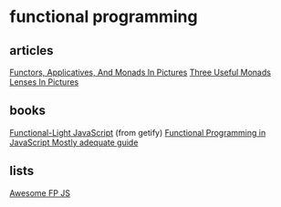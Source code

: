 # functional programming

## articles

[Functors, Applicatives, And Monads In Pictures](http://adit.io/posts/2013-04-17-functors,_applicatives,_and_monads_in_pictures.html)
[Three Useful Monads](http://adit.io/posts/2013-06-10-three-useful-monads.html)
[Lenses In Pictures](http://adit.io/posts/2013-07-22-lenses-in-pictures.html)

## books

[Functional-Light JavaScript](https://github.com/getify/Functional-Light-JS) (from getify)
[ Functional Programming in JavaScript
](https://www.manning.com/books/functional-programming-in-javascript#downloads)
[Mostly adequate guide](https://drboolean.gitbooks.io/mostly-adequate-guide/content/)

## lists

[Awesome FP JS](https://github.com/stoeffel/awesome-fp-js#lenses)
